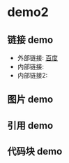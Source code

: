 # demo2

## 链接 demo

- 外部链接: [百度](http://www.baidu.com)
- 内部链接:
- 内部链接2:

## 图片 demo

## 引用 demo

## 代码块 demo